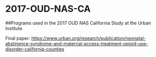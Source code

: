 # 2017-OUD-NAS-CA

##Programs used in the 2017 OUD NAS California Study at the Urban Institute

Final paper: https://www.urban.org/research/publication/neonatal-abstinence-syndrome-and-maternal-access-treatment-opioid-use-disorder-california-counties

